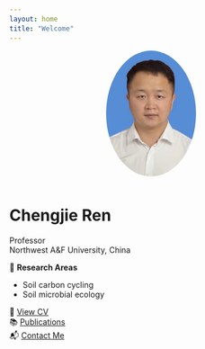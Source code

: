 ```yaml
---
layout: home
title: "Welcome"
---
```


<div align="center">
  <img src="/images/ren-profile.jpg" alt="Chengjie Ren" width="160" style="border-radius: 50%; margin-bottom: 10px;">
</div>

# Chengjie Ren

Professor  
Northwest A&F University, China  

📍 **Research Areas**  
- Soil carbon cycling  
- Soil microbial ecology

🔗 [View CV](./cv)  
📚 [Publications](./publications)  
📬 [Contact Me](./contact)
